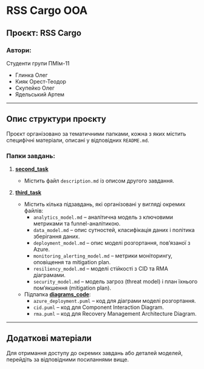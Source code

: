 # RSS Cargo OOA

## Проєкт: **RSS Cargo**

### Автори:

Студенти групи ПМІм-11

- Глинка Олег
- Кияк Орест-Теодор
- Скупейко Олег
- Ядельський Артем

---

## Опис структури проєкту

Проєкт організовано за тематичними папками, кожна з яких містить специфічні матеріали, описані у відповідних `README.md`.

### Папки завдань:

1. **[second_task](https://github.com/lnu-ami-projects/rss-cargo-ooa/tree/main/second_task)**

   - Містить файл `description.md` із описом другого завдання.

2. **[third_task](https://github.com/lnu-ami-projects/rss-cargo-ooa/tree/main/third_task)**
   - Містить кілька підзавдань, які організовані у вигляді окремих файлів:
     - `analytics_model.md` – аналітична модель з ключовими метриками та funnel-аналітикою.
     - `data_model.md` – опис сутностей, класифікація даних і політика зберігання даних.
     - `deployment_model.md` – опис моделі розгортання, пов’язаної з Azure.
     - `monitoring_alerting_model.md` – метрики моніторингу, оповіщення та mitigation plan.
     - `resiliency_model.md` – моделі стійкості з CID та RMA діаграмами.
     - `security_model.md` – модель загроз (threat model) і план їхнього пом’якшення (mitigation plan).
   - Підпапка **[diagrams_code](https://github.com/lnu-ami-projects/rss-cargo-ooa/tree/main/third_task/diagrams_code)**:
     - `azure_deployment.puml` – код для діаграми моделі розгортання.
     - `cid.puml` – код для Component Interaction Diagram.
     - `rma.puml` – код для Recovery Management Architecture Diagram.

---

## Додаткові матеріали

Для отримання доступу до окремих завдань або деталей моделей, перейдіть за відповідними посиланнями вище.
